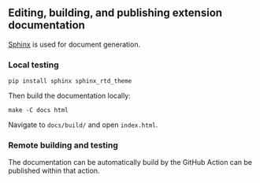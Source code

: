 ## Editing, building, and publishing extension documentation


[Sphinx](https://www.sphinx-doc.org/en/master/index.html#) is used for document generation.

### Local testing

```
pip install sphinx sphinx_rtd_theme
```

Then build the documentation locally:

```
make -C docs html
```

Navigate to `docs/build/` and open `index.html`.

### Remote building and testing

The documentation can be automatically build by the GitHub Action can be published within that action.
